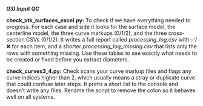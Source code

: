 ***03) Input QC***

**check_vtk_surfaces_excel.py:**
To check if we have everything needed to progress. For each case and side it looks for the surface model, the centerline model, the three curve markups (0/1/2), and the three cross-section CSVs (0/1/2). It writes a full report called *processing_log.csv* with ✅/❌ for each item, and a shorter *processing_log_missing.csv* that lists only the rows with something missing. Use these tables to see exactly what needs to be created or fixed before you extract diameters.

**check_curves3_4.py:**
Check scans your curve markup files and flags any curve indices higher than 2, which usually means a stray or duplicate curve that could confuse later steps. It prints a short list to the console and doesn’t write any files. Rename the script to remove the colon so it behaves well on all systems.

